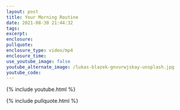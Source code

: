 ```yaml
---
layout: post
title: Your Morning Routine
date: 2021-08-30 21:44:32
tags:
excerpt:
enclosure:
pullquote:
enclosure_type: video/mp4
enclosure_time:
use_youtube_image: false
youtube_alternate_image: /lukas-blazek-gnvurwjskay-unsplash.jpg
youtube_code:
---
```

{% include youtube.html %}

{% include pullquote.html %}
